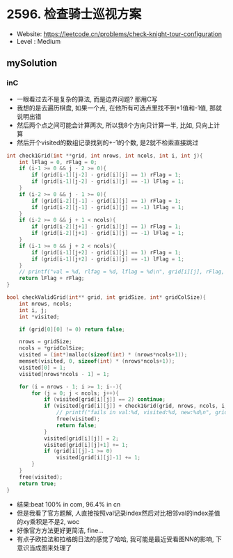 # 2596. 检查骑士巡视方案

+ Website: https://leetcode.cn/problems/check-knight-tour-configuration
+ Level : Medium

## mySolution

### inC

+ 一眼看过去不是复杂的算法, 而是边界问题? 那用C写
+ 我想的是去遍历棋盘, 如果一个点, 在他所有可选点里找不到+1值和-1值, 那就说明出错
+ 然后两个点之间可能会计算两次, 所以我8个方向只计算一半, 比如, 只向上计算
+ 然后开个visited的数组记录找到的+-1的个数, 是2就不检索直接跳过

```C
int check1Grid(int **grid, int nrows, int ncols, int i, int j){
    int lFlag = 0, rFlag = 0;
    if (i-1 >= 0 && j - 2 >= 0){
        if (grid[i-1][j-2] - grid[i][j] == 1) rFlag = 1;
        if (grid[i-1][j-2] - grid[i][j] == -1) lFlag = 1;
    }
    if (i-2 >= 0 && j - 1 >= 0){
        if (grid[i-2][j-1] - grid[i][j] == 1) rFlag = 1;
        if (grid[i-2][j-1] - grid[i][j] == -1) lFlag = 1;
    }
    if (i-2 >= 0 && j + 1 < ncols){
        if (grid[i-2][j+1] - grid[i][j] == 1) rFlag = 1;
        if (grid[i-2][j+1] - grid[i][j] == -1) lFlag = 1;
    }
    if (i-1 >= 0 && j + 2 < ncols){
        if (grid[i-1][j+2] - grid[i][j] == 1) rFlag = 1;
        if (grid[i-1][j+2] - grid[i][j] == -1) lFlag = 1;
    }
    // printf("val = %d, rlfag = %d, lflag = %d\n", grid[i][j], rFlag, lFlag);
    return lFlag + rFlag;
}

bool checkValidGrid(int** grid, int gridSize, int* gridColSize){
    int nrows, ncols;
    int i, j;
    int *visited;

    if (grid[0][0] != 0) return false;

    nrows = gridSize;
    ncols = *gridColSize;
    visited = (int*)malloc(sizeof(int) * (nrows*ncols+1));
    memset(visited, 0, sizeof(int) * (nrows*ncols+1));
    visited[0] = 1;
    visited[nrows*ncols - 1] = 1;

    for (i = nrows - 1; i >= 1; i--){
        for (j = 0; j < ncols; j++){
            if (visited[grid[i][j]] == 2) continue;
            if (visited[grid[i][j]] + check1Grid(grid, nrows, ncols, i, j) != 2){
                // printf("fails in val:%d, visited:%d, new:%d\n", grid[i][j], visited[grid[i][j]], check1Grid(grid, nrows, ncols, i, j));
                free(visited);
                return false;
            }
            visited[grid[i][j]] = 2;
            visited[grid[i][j]+1] += 1;
            if (grid[i][j]-1 >= 0)
                visited[grid[i][j]-1] += 1;
        }
    }
    free(visited);
    return true;
}
```

+ 结果:beat 100% in com, 96.4% in cn
+ 但是我看了官方题解, 人直接按照val记录index然后对比相邻val的index差值的xy乘积是不是2, woc
+ 好像官方方法更好更简洁, fine...
+ 有点子欧拉法和拉格朗日法的感觉了哈哈, 我可能是最近受看图NN的影响, 下意识当成图来处理了